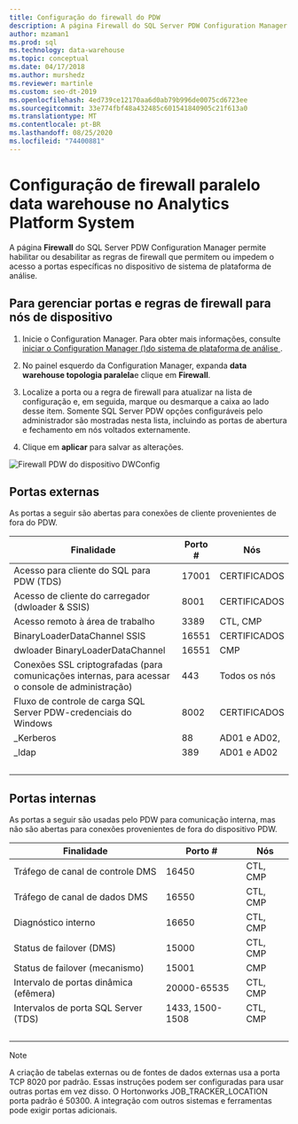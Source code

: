 ```yaml
---
title: Configuração do firewall do PDW
description: A página Firewall do SQL Server PDW Configuration Manager permite habilitar ou desabilitar as regras de firewall que permitem ou impedem o acesso a portas específicas no dispositivo de sistema de plataforma de análise.
author: mzaman1
ms.prod: sql
ms.technology: data-warehouse
ms.topic: conceptual
ms.date: 04/17/2018
ms.author: murshedz
ms.reviewer: martinle
ms.custom: seo-dt-2019
ms.openlocfilehash: 4ed739ce12170aa6d0ab79b996de0075cd6723ee
ms.sourcegitcommit: 33e774fbf48a432485c601541840905c21f613a0
ms.translationtype: MT
ms.contentlocale: pt-BR
ms.lasthandoff: 08/25/2020
ms.locfileid: "74400881"
---
```

# <a name="parallel-data-warehouse-firewall-configuration-in-analytics-platform-system"></a>Configuração de firewall paralelo data warehouse no Analytics Platform System

A página **Firewall** do SQL Server PDW Configuration Manager permite habilitar ou desabilitar as regras de firewall que permitem ou impedem o acesso a portas específicas no dispositivo de sistema de plataforma de análise.  
  
## <a name="to-manage-ports-and-firewall-rules-for-appliance-nodes"></a>Para gerenciar portas e regras de firewall para nós de dispositivo  
  
1.  Inicie o Configuration Manager. Para obter mais informações, consulte [iniciar o Configuration Manager &#40;&#41;do sistema de plataforma de análise ](launch-the-configuration-manager.md).  
  
2.  No painel esquerdo da Configuration Manager, expanda **data warehouse topologia paralela**e clique em **Firewall**.  
  
3.  Localize a porta ou a regra de firewall para atualizar na lista de configuração e, em seguida, marque ou desmarque a caixa ao lado desse item. Somente SQL Server PDW opções configuráveis pelo administrador são mostradas nesta lista, incluindo as portas de abertura e fechamento em nós voltados externamente.  
  
4.  Clique em **aplicar** para salvar as alterações.  
  
![Firewall PDW do dispositivo DWConfig](./media/pdw-firewall-configuration/SQL_Server_PDW_DWConfig_ApplPDWFirewall.png "SQL_Server_PDW_DWConfig_ApplPDWFirewall")  
  
## <a name="external-ports"></a>Portas externas  
As portas a seguir são abertas para conexões de cliente provenientes de fora do PDW.  
  
|Finalidade|Porto #|Nós|  
|-----------|-----------|---------|  
|Acesso para cliente do SQL para PDW (TDS)|17001|CERTIFICADOS|  
|Acesso de cliente do carregador (dwloader & SSIS)|8001|CERTIFICADOS|  
|Acesso remoto à área de trabalho|3389|CTL, CMP|  
|BinaryLoaderDataChannel SSIS|16551|CERTIFICADOS|  
|dwloader BinaryLoaderDataChannel|16551|CMP|  
|Conexões SSL criptografadas (para comunicações internas, para acessar o console de administração)|443|Todos os nós|  
|Fluxo de controle de carga SQL Server PDW-credenciais do Windows|8002|CERTIFICADOS|  
|_Kerberos|88|AD01 e AD02,|  
|_ldap|389|AD01 e AD02|  
| &nbsp; | &nbsp; | &nbsp; |
  
## <a name="internal-ports"></a>Portas internas  
As portas a seguir são usadas pelo PDW para comunicação interna, mas não são abertas para conexões provenientes de fora do dispositivo PDW.  
  
|Finalidade|Porto #|Nós|  
|-----------|-----------|---------|  
|Tráfego de canal de controle DMS|16450|CTL, CMP|  
|Tráfego de canal de dados DMS|16550|CTL, CMP|  
|Diagnóstico interno|16650|CTL, CMP|  
|Status de failover (DMS)|15000|CTL, CMP|  
|Status de failover (mecanismo)|15001|CMP|  
|Intervalo de portas dinâmica (efêmera)|20000-65535|CTL, CMP|  
|Intervalos de porta SQL Server (TDS)|1433, 1500-1508|CTL, CMP|  
| &nbsp; | &nbsp; | &nbsp; |
  
> [!NOTE]  
> A criação de tabelas externas ou de fontes de dados externas usa a porta TCP 8020 por padrão. Essas instruções podem ser configuradas para usar outras portas em vez disso. O Hortonworks JOB_TRACKER_LOCATION porta padrão é 50300. A integração com outros sistemas e ferramentas pode exigir portas adicionais.  
  
<!-- MISSING LINKS ## See Also  
[HDInsight Firewall Configuration &#40;Analytics Platform System&#41;](hdinsight-firewall-configuration.md)
-->
  
